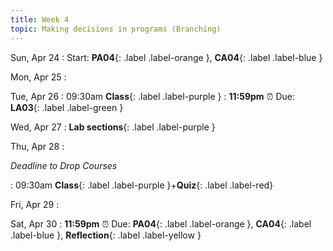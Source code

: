 ```yaml
---
title: Week 4
topic: Making decisions in programs (Branching)
---
```

Sun, Apr 24
: Start: **PA04**{: .label .label-orange }, **CA04**{: .label .label-blue }


Mon, Apr 25
: 

Tue, Apr 26
: 09:30am **Class**{: .label .label-purple }
: **11:59pm**  ⏰  Due: **LA03**{: .label .label-green }


Wed, Apr 27
: **Lab sections**{: .label .label-purple }


Thu, Apr 28
: <p class="text-grey-dk-000 mb-0"><em>Deadline to Drop Courses</em></p>

: 09:30am **Class**{: .label .label-purple }+**Quiz**{: .label .label-red}


Fri, Apr 29
: 

Sat, Apr 30
: **11:59pm**  ⏰  Due: **PA04**{: .label .label-orange }, **CA04**{: .label .label-blue }, **Reflection**{: .label .label-yellow }


